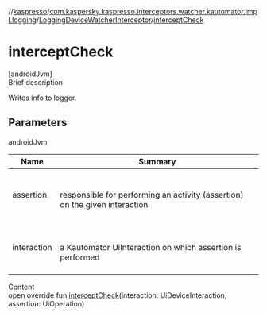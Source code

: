 //[kaspresso](../../index.md)/[com.kaspersky.kaspresso.interceptors.watcher.kautomator.impl.logging](../index.md)/[LoggingDeviceWatcherInterceptor](index.md)/[interceptCheck](intercept-check.md)



# interceptCheck  
[androidJvm]  
Brief description  


Writes info to logger.



## Parameters  
  
androidJvm  
  
|  Name|  Summary| 
|---|---|
| assertion| <br><br>responsible for performing an activity (assertion) on the given interaction<br><br>
| interaction| <br><br>a Kautomator UiInteraction on which assertion is performed<br><br>
  
  
Content  
open override fun [interceptCheck](intercept-check.md)(interaction: UiDeviceInteraction, assertion: UiOperation<UiDevice>)  



